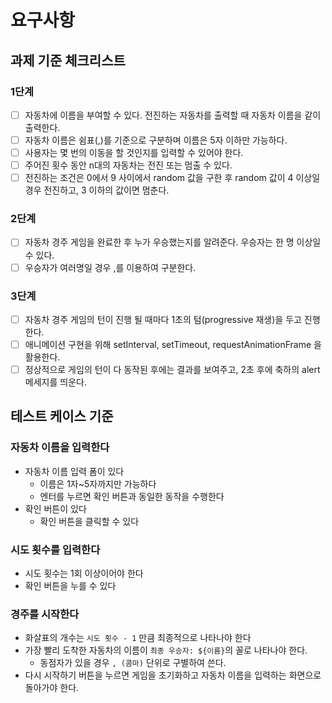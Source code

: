 # 요구사항

## 과제 기준 체크리스트

### 1단계

- [ ] 자동차에 이름을 부여할 수 있다. 전진하는 자동차를 출력할 때 자동차 이름을 같이 출력한다.
- [ ] 자동차 이름은 쉼표(,)를 기준으로 구분하며 이름은 5자 이하만 가능하다.
- [ ] 사용자는 몇 번의 이동을 할 것인지를 입력할 수 있어야 한다.
- [ ] 주어진 횟수 동안 n대의 자동차는 전진 또는 멈출 수 있다.
- [ ] 전진하는 조건은 0에서 9 사이에서 random 값을 구한 후 random 값이 4 이상일 경우 전진하고, 3 이하의 값이면 멈춘다.

### 2단계

- [ ] 자동차 경주 게임을 완료한 후 누가 우승했는지를 알려준다. 우승자는 한 명 이상일 수 있다.
- [ ] 우승자가 여러명일 경우 ,를 이용하여 구분한다.

### 3단계

- [ ] 자동차 경주 게임의 턴이 진행 될 때마다 1초의 텀(progressive 재생)을 두고 진행한다.
- [ ] 애니메이션 구현을 위해 setInterval, setTimeout, requestAnimationFrame 을 활용한다.
- [ ] 정상적으로 게임의 턴이 다 동작된 후에는 결과를 보여주고, 2초 후에 축하의 alert 메세지를 띄운다.

## 테스트 케이스 기준

### 자동차 이름을 입력한다

- 자동차 이름 입력 폼이 있다
  - 이름은 1자~5자까지만 가능하다
  - 엔터를 누르면 확인 버튼과 동일한 동작을 수행한다
- 확인 버튼이 있다
  - 확인 버튼을 클릭할 수 있다

### 시도 횟수를 입력한다

- 시도 횟수는 1회 이상이어야 한다
- 확인 버튼을 누를 수 있다

### 경주를 시작한다

- 화살표의 개수는 `시도 횟수 - 1` 만큼 최종적으로 나타나야 한다
- 가장 빨리 도착한 자동차의 이름이 `최종 우승자: ${이름}`의 꼴로 나타나야 한다.
  - 동점자가 있을 경우 `, (콤마)` 단위로 구별하여 쓴다.
- 다시 시작하기 버튼을 누르면 게임을 초기화하고 자동차 이름을 입력하는 화면으로 돌아가야 한다.
